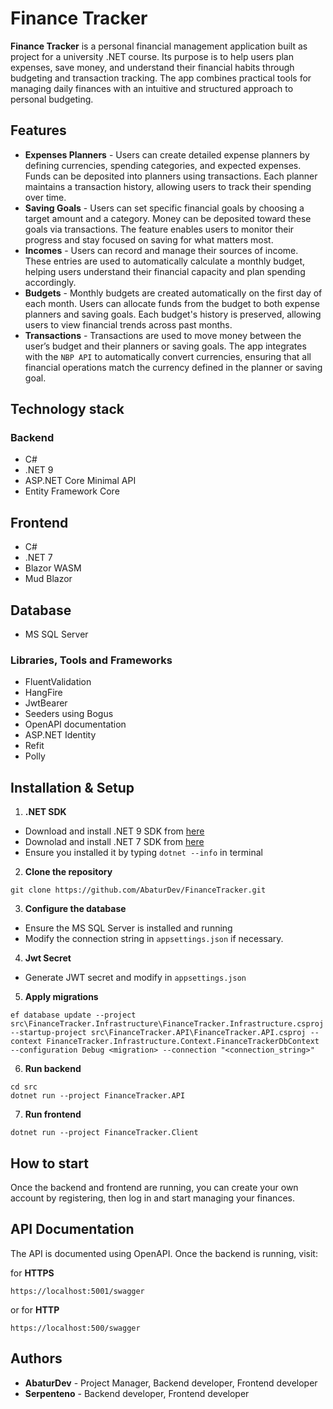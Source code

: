 # Finance Tracker
**Finance Tracker** is a personal financial management application built as project for a university .NET course. Its purpose is to help users plan expenses, save money, and understand their financial habits through budgeting and transaction tracking. The app combines practical tools for managing daily finances with an intuitive and structured approach to personal budgeting.

## Features
- **Expenses Planners** - Users can create detailed expense planners by defining currencies, spending categories, and expected expenses. Funds can be deposited into planners using transactions. Each planner maintains a transaction history, allowing users to track their spending over time.
- **Saving Goals** - Users can set specific financial goals by choosing a target amount and a category. Money can be deposited toward these goals via transactions. The feature enables users to monitor their progress and stay focused on saving for what matters most.
- **Incomes** - Users can record and manage their sources of income. These entries are used to automatically calculate a monthly budget, helping users understand their financial capacity and plan spending accordingly.
- **Budgets** - Monthly budgets are created automatically on the first day of each month. Users can allocate funds from the budget to both expense planners and saving goals. Each budget's history is preserved, allowing users to view financial trends across past months.
- **Transactions** - Transactions are used to move money between the user’s budget and their planners or saving goals. The app integrates with the `NBP API` to automatically convert currencies, ensuring that all financial operations match the currency defined in the planner or saving goal.

## Technology stack
### Backend
- C#
- .NET 9
- ASP.NET Core Minimal API
- Entity Framework Core

## Frontend
- C#
- .NET 7
- Blazor WASM
- Mud Blazor

## Database
- MS SQL Server

### Libraries, Tools and Frameworks
- FluentValidation
- HangFire
- JwtBearer
- Seeders using Bogus
- OpenAPI documentation
- ASP.NET Identity
- Refit
- Polly

## Installation & Setup
1. **.NET SDK**
* Download and install .NET 9 SDK  from [here](https://dotnet.microsoft.com/en-us/download/dotnet/9.0)
* Downolad and install .NET 7 SDK from [here](https://dotnet.microsoft.com/en-us/download/dotnet/7.0)
* Ensure you installed it by typing `dotnet --info` in terminal
2. **Clone the repository**
```
git clone https://github.com/AbaturDev/FinanceTracker.git
```
3. **Configure the database**
* Ensure the MS SQL Server is installed and running
* Modify the connection string in `appsettings.json` if necessary.
4. **Jwt Secret**
* Generate JWT secret and modify in `appsettings.json`
5. **Apply migrations**
```
ef database update --project src\FinanceTracker.Infrastructure\FinanceTracker.Infrastructure.csproj --startup-project src\FinanceTracker.API\FinanceTracker.API.csproj --context FinanceTracker.Infrastructure.Context.FinanceTrackerDbContext --configuration Debug <migration> --connection "<connection_string>"
```
6. **Run backend**
```
cd src
dotnet run --project FinanceTracker.API
```
7. **Run frontend**
```
dotnet run --project FinanceTracker.Client
```

## How to start
Once the backend and frontend are running, you can create your own account by registering, then log in and start managing your finances.

## API Documentation
The API is documented using OpenAPI.
Once the backend is running, visit:

for **HTTPS**
```{bash}
https://localhost:5001/swagger
```
or for **HTTP**
```{bash}
https://localhost:500/swagger
```

## Authors
* **AbaturDev** - Project Manager, Backend developer, Frontend developer
* **Serpenteno** - Backend developer, Frontend developer
